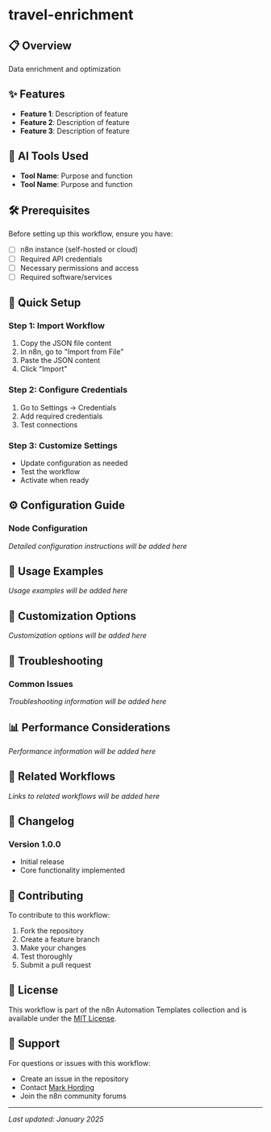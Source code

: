 # travel-enrichment

## 📋 Overview

Data enrichment and optimization

## ✨ Features

- **Feature 1**: Description of feature
- **Feature 2**: Description of feature
- **Feature 3**: Description of feature

## 🤖 AI Tools Used

- **Tool Name**: Purpose and function
- **Tool Name**: Purpose and function

## 🛠️ Prerequisites

Before setting up this workflow, ensure you have:

- [ ] n8n instance (self-hosted or cloud)
- [ ] Required API credentials
- [ ] Necessary permissions and access
- [ ] Required software/services

## 🚀 Quick Setup

### Step 1: Import Workflow
1. Copy the JSON file content
2. In n8n, go to "Import from File"
3. Paste the JSON content
4. Click "Import"

### Step 2: Configure Credentials
1. Go to Settings → Credentials
2. Add required credentials
3. Test connections

### Step 3: Customize Settings
- Update configuration as needed
- Test the workflow
- Activate when ready

## ⚙️ Configuration Guide

### Node Configuration

*Detailed configuration instructions will be added here*

## 📖 Usage Examples

*Usage examples will be added here*

## 🔧 Customization Options

*Customization options will be added here*

## 🐛 Troubleshooting

### Common Issues

*Troubleshooting information will be added here*

## 📊 Performance Considerations

*Performance information will be added here*

## 🔗 Related Workflows

*Links to related workflows will be added here*

## 📝 Changelog

### Version 1.0.0
- Initial release
- Core functionality implemented

## 🤝 Contributing

To contribute to this workflow:
1. Fork the repository
2. Create a feature branch
3. Make your changes
4. Test thoroughly
5. Submit a pull request

## 📄 License

This workflow is part of the n8n Automation Templates collection and is available under the [MIT License](../../../LICENSE).

## 📧 Support

For questions or issues with this workflow:
- Create an issue in the repository
- Contact [Mark Hording](mailto:markhording@gmail.com)
- Join the n8n community forums

---

*Last updated: January 2025*
